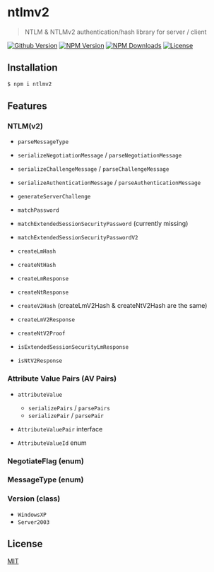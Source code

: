 # ntlmv2

> NTLM & NTLMv2 authentication/hash library for server / client

[![Github Version](https://img.shields.io/github/release/ardean/ntlmv2.svg)](https://github.com/ardean/ntlmv2)
[![NPM Version](https://img.shields.io/npm/v/ntlmv2.svg)](https://npmjs.org/package/ntlmv2)
[![NPM Downloads](https://img.shields.io/npm/dm/ntlmv2.svg)](https://npmjs.org/package/ntlmv2)
[![License](https://img.shields.io/npm/l/ntlmv2.svg)](LICENSE.md)

## Installation
```sh
$ npm i ntlmv2
```

## Features

### NTLM(v2)
- `parseMessageType`

- `serializeNegotiationMessage` / `parseNegotiationMessage`
- `serializeChallengeMessage` / `parseChallengeMessage`
- `serializeAuthenticationMessage` / `parseAuthenticationMessage`

- `generateServerChallenge`

- `matchPassword`
- `matchExtendedSessionSecurityPassword` (currently missing)
- `matchExtendedSessionSecurityPasswordV2`

- `createLmHash`
- `createNtHash`
- `createLmResponse`
- `createNtResponse`

- `createV2Hash` (createLmV2Hash & createNtV2Hash are the same)
- `createLmV2Response`
- `createNtV2Proof`

- `isExtendedSessionSecurityLmResponse`
- `isNtV2Response`

### Attribute Value Pairs (AV Pairs)
- `attributeValue`
  - `serializePairs` / `parsePairs`
  - `serializePair` / `parsePair`

- `AttributeValuePair` interface
- `AttributeValueId` enum

### NegotiateFlag (enum)

### MessageType (enum)

### Version (class)
- `WindowsXP`
- `Server2003`

## License

[MIT](LICENSE.md)